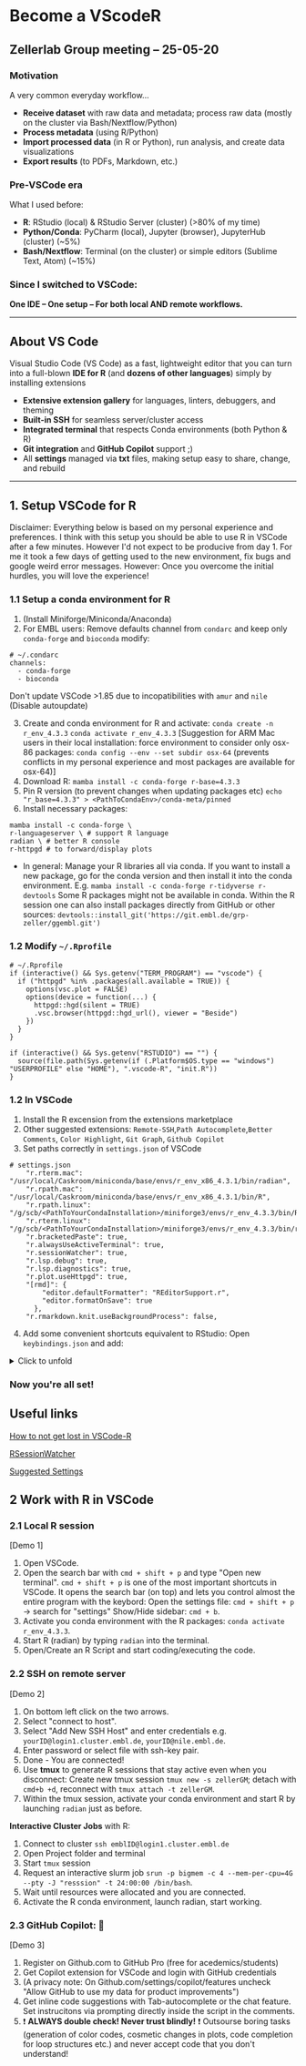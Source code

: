 # Become a VScodeR
## Zellerlab Group meeting – 25-05-20

### Motivation
A very common everyday workflow...
- **Receive dataset** with raw data and metadata; process raw data (mostly on the cluster via Bash/Nextflow/Python)
- **Process metadata** (using R/Python)
- **Import processed data** (in R or Python), run analysis, and create data visualizations
- **Export results** (to PDFs, Markdown, etc.)

### Pre-VSCode era
What I used before:
- **R**: RStudio (local) & RStudio Server (cluster) (>80% of my time)
- **Python/Conda**: PyCharm (local), Jupyter (browser), JupyterHub (cluster) (~5%)
- **Bash/Nextflow**: Terminal (on the cluster) or simple editors (Sublime Text, Atom) (~15%)

### Since I switched to VSCode:
**One IDE – One setup – For both local AND remote workflows.**

---

## About VS Code
Visual Studio Code (VS Code) as a fast, lightweight editor that you can turn into a full-blown **IDE for R** (and **dozens of other languages**) simply by installing extensions
- **Extensive extension gallery** for languages, linters, debuggers, and theming
- **Built-in SSH** for seamless server/cluster access
- **Integrated terminal** that respects Conda environments (both Python & R)
- **Git integration** and **GitHub Copilot** support ;)
- All **settings** managed via **txt** files, making setup easy to share, change, and rebuild

---

## 1. Setup VSCode for R 
Disclaimer: Everything below is based on my personal experience and preferences. 
I think with this setup you should be able to use R in VSCode after a few minutes. However I'd not expect to be producive from day 1. For me it took a few days of getting used to the new environment, fix bugs and google weird error messages. However: Once you overcome the initial hurdles, you will love the experience!
### 1.1 Setup a conda environment for R
1) (Install Miniforge/Miniconda/Anaconda)
2) For EMBL users: 
Remove defaults channel from `condarc` and keep only `conda-forge` and `bioconda`
modify:
```
# ~/.condarc
channels:
  - conda-forge
  - bioconda
```
Don't update VSCode >1.85 due to incopatibilities with `amur` and `nile` (Disable autoupdate)

3) Create and conda environment for R and activate: 
`conda create -n r_env_4.3.3` 
`conda activate r_env_4.3.3`
[Suggestion for ARM Mac users in their local installation: force environment to consider only osx-86 packages: ``conda config --env --set subdir osx-64`` (prevents conflicts in my personal experience and most packages are available for osx-64)]
4) Download R: `mamba install -c conda-forge r-base=4.3.3`
5) Pin R version (to prevent changes when updating packages etc) `echo "r_base=4.3.3" > <PathToCondaEnv>/conda-meta/pinned`
6) Install necessary packages:
```
mamba install -c conda-forge \
r-languageserver \ # support R language
radian \ # better R console
r-httpgd # to forward/display plots
```
- In general: Manage your R libraries all via conda. If you want to install a new package, go for the conda version and then install it into the conda environment. 
E.g. `mamba install -c conda-forge r-tidyverse r-devtools`
Some R packages might not be available in conda. Within the R session one can also install packages directly from GitHub or other sources: 
`devtools::install_git('https://git.embl.de/grp-zeller/ggembl.git')`

### 1.2 Modify `~/.Rprofile`

```
# ~/.Rprofile
if (interactive() && Sys.getenv("TERM_PROGRAM") == "vscode") {
  if ("httpgd" %in% .packages(all.available = TRUE)) {
    options(vsc.plot = FALSE)
    options(device = function(...) {
      httpgd::hgd(silent = TRUE)
      .vsc.browser(httpgd::hgd_url(), viewer = "Beside")
    })
  }
}

if (interactive() && Sys.getenv("RSTUDIO") == "") {
  source(file.path(Sys.getenv(if (.Platform$OS.type == "windows") "USERPROFILE" else "HOME"), ".vscode-R", "init.R"))
}
```

### 1.2 In VSCode
1) Install the R excension from the extensions marketplace
2) Other suggested extensions: `Remote-SSH`,`Path Autocomplete`,`Better Comments`, `Color Highlight`, `Git Graph`, `Github Copilot`
3) Set paths correctly in `settings.json` of VSCode
```
# settings.json
    "r.rterm.mac": "/usr/local/Caskroom/miniconda/base/envs/r_env_x86_4.3.1/bin/radian",
    "r.rpath.mac": "/usr/local/Caskroom/miniconda/base/envs/r_env_x86_4.3.1/bin/R",
    "r.rpath.linux": "/g/scb/<PathToYourCondaInstallation>/miniforge3/envs/r_env_4.3.3/bin/R",
    "r.rterm.linux": "/g/scb/<PathToYourCondaInstallation>/miniforge3/envs/r_env_4.3.3/bin/radian", 
    "r.bracketedPaste": true,
    "r.alwaysUseActiveTerminal": true,
    "r.sessionWatcher": true,
    "r.lsp.debug": true,
    "r.lsp.diagnostics": true,
    "r.plot.useHttpgd": true,
    "[rmd]": {
        "editor.defaultFormatter": "REditorSupport.r",
        "editor.formatOnSave": true
      },    
    "r.rmarkdown.knit.useBackgroundProcess": false,
```
4) Add some convenient shortcuts equivalent to RStudio:
Open `keybindings.json` and add:
<details>
<summary>Click to unfold</summary>

```
# add to `keybindings.json`
{
    "key": "Cmd+Shift+m",
    "command": "type",
    "args": { "text": " %>% " },
    "when": "editorTextFocus && editorLangId == r"
  },
  {
    "key": "Alt+-",
    "command": "type",
    "args": { "text": " <- " },
    "when": "editorTextFocus && editorLangId == r"
  },
  // keybindings for Rmarkdown
  {
    "key": "Cmd+Shift+m",
    "command": "type",
    "args": { "text": " %>% " },
    "when": "editorTextFocus && editorLangId == rmd"
  },
  {
    "key": "Alt+-",
    "command": "type",
    "args": { "text": " <- " },
    "when": "editorTextFocus && editorLangId == rmd"
  },
  // keybindings for R terminal (radian included)
  {
    "key": "Ctrl+Shift+m",
    "command": "workbench.action.terminal.sendSequence",
    "args": { "text": " %>% " },
    "when": "terminalFocus"
  },
  {
    "key": "Alt+-",
    "command": "workbench.action.terminal.sendSequence",
    "args": { "text": " <- " },
    "when": "terminalFocus"
  },

  //Rstudio convenience features (commenting blocks)
  {
    "key": "shift+cmd+c",
    "command": "editor.action.commentLine",
    "when": "editorTextFocus && !editorReadonly"
  },
  {
    "key": "cmd+i",
    "command": "editor.action.formatSelection",
    "when": "editorHasDocumentSelectionFormattingProvider && editorTextFocus && !editorReadonly"
  },
  {
    "key": "ctrl+alt+left", 
    "command": "workbench.action.previousEditor"
  },
  {
    "key": "ctrl+alt+right", 
    "command": "workbench.action.nextEditor"
  },
  //Use CMD Shift R to insert comment sections recognized by RStudio
  {
    "key": "cmd+shift+r",
    "command": "editor.action.insertSnippet",
    "when": "editorLangId == r && editorTextFocus",
    "args": {
        "snippet": "#* ${TM_SELECTED_TEXT}$0 ----"
    }
  }
```
asd
</details>


### Now you're all set!

## Useful links
[How to not get lost in VSCode-R](https://statnmap.com/2021-10-09-how-not-to-be-lost-with-vscode-when-coming-from-rstudio/)

[RSessionWatcher](https://github.com/REditorSupport/vscode-R/wiki/R-Session-watcher#advanced-usage-for-self-managed-r-sessions)

[Suggested Settings](https://renkun.me/2020/04/14/writing-r-in-vscode-working-with-multiple-r-sessions/)

## 2 Work with R in VSCode 
### 2.1 Local R session
[Demo 1]
1) Open VSCode.
2) Open the search bar with `cmd + shift + p` and type "Open new terminal".
`cmd + shift + p` is one of the most important shortcuts in VSCode. 
It opens the search bar (on top) and lets you control almost the entire program with the keybord:
Open the settings file: `cmd + shift + p` -> search for "settings"
Show/Hide sidebar: `cmd + b`.
3) Activate you conda environment with the R packages: `conda activate r_env_4.3.3`.
4) Start R (radian) by typing `radian` into the terminal.
5) Open/Create an R Script and start coding/executing the code.

### 2.2 SSH on remote server
[Demo 2]
1) On bottom left click on the two arrows.
2) Select "connect to host".
3) Select "Add New SSH Host" and enter credentials e.g. `yourID@login1.cluster.embl.de`, `yourID@nile.embl.de`.
4) Enter password or select file with ssh-key pair.
5) Done - You are connected! 
6) Use **tmux** to generate R sessions that stay active even when you disconnect:
Create new tmux session `tmux new -s zellerGM`; detach with `cmd+b +d`, reconnect with `tmux attach -t zellerGM`.
7) Within the tmux session, activate your conda environment and start R by launching `radian` just as before.

**Interactive Cluster Jobs** with R:
1) Connect to cluster `ssh emblID@login1.cluster.embl.de`
2) Open Project folder and terminal
3) Start `tmux` session
4) Request an interactive slurm job
  `srun -p bigmem -c 4 --mem-per-cpu=4G --pty -J "resssion" -t 24:00:00 /bin/bash`.
5) Wait until resources were allocated and you are connected.
6) Activate the R conda environment, launch radian, start working.

### 2.3 GitHub Copilot: :rocket:
[Demo 3]
1) Register on Github.com to GitHub Pro (free for acedemics/students)
2) Get Copilot extension for VSCode and login with GitHub credentials
3) (A privacy note: On Github.com/settings/copilot/features uncheck "Allow GitHub to use my data for product improvements")
4) Get inline code suggestions with Tab-autocomplete or the chat feature. Set instrucitons via prompting directly inside the script in the comments.
5) :exclamation: **ALWAYS double check! Never trust blindly!** :exclamation:
Outsourse boring tasks (generation of color codes, cosmetic changes in plots, code completion for loop structures etc.) and never accept code that you don't understand!